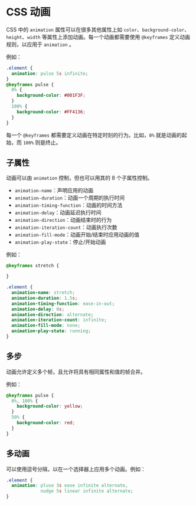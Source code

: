 # CSS 动画

CSS 中的 `animation` 属性可以在很多其他属性上如 `color`、`background-color`、`height`、`width` 等属性上添加动画。每一个动画都需要使用 `@keyframes` 定义动画规则，以应用于 `animation` 。

例如：

```css
.element {
  animation: pulse 5s infinite;
}
@keyframes pulse {
  0% {
    background-color: #001F3F;
  }
  100% {
    background-color: #FF4136;
  }
}
```

每一个 `@keyframes` 都需要定义动画在特定时刻的行为。比如，`0%` 就是动画的起始，而 `100%` 则是终止。

## 子属性

动画可以由 `animation` 控制，但也可以用其的 8 个子属性控制。

- `animation-name`：声明应用的动画
- `animation-duration`：动画一个周期的执行时间
- `animation-timing-function`：动画的时间方法
- `animation-delay`：动画延迟执行时间
- `animation-direction`：动画结束时的行为
- `animation-iteration-count`：动画执行次数
- `animation-fill-mode`：动画开始/结束时应用动画的值
- `animation-play-state`：停止/开始动画

例如：

```css
@keyframes stretch {

}

.element {
  animation-name: stretch;
  animation-duration: 1.5s;
  animation-timing-function: ease-in-out;
  animation-delay: 0s;
  animation-direction: alternate;
  animation-iteration-count: infinite;
  animation-fill-mode: none;
  animation-play-state: running;
}
```

## 多步

动画允许定义多个帧，且允许将具有相同属性和值的帧合并。

例如：

```css
@keyframes pulse {
  0%, 100% {
    background-color: yellow;
  }
  50% {
    background-color: red;
  }
}
```

## 多动画

可以使用逗号分隔，以在一个选择器上应用多个动画。例如：

```css
.element {
  animation: pluse 3s ease infinite alternate,
             nudge 5s linear infinite alternate;
}
```


















